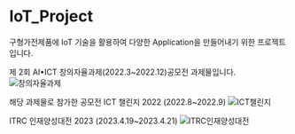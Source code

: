 # IoT_Project
구형가전제품에 IoT 기술을 활용하여 다양한 Application을 만들어내기 위한 프로젝트입니다.

제 2회 AI•ICT 창의자율과제(2022.3~2022.12)공모전 과제물입니다.
![창의자율과제](https://user-images.githubusercontent.com/13104540/230714186-d7019008-b375-43e1-b6c6-bfa2cfab9bf3.jpg)

해당 과제물로 참가한 공모전
ICT 챌린지 2022 (2022.8~2022.9)
![ICT챌린지](https://user-images.githubusercontent.com/13104540/230714183-00d0afe2-fd79-4fc8-83a3-0a17ab1adcd9.png)

ITRC 인재양성대전 2023 (2023.4.19~2023.4.21)
![ITRC인재양성대전](https://user-images.githubusercontent.com/13104540/230714184-3d05e29e-e5d8-43a0-80b9-326d9c3f82cd.png)
